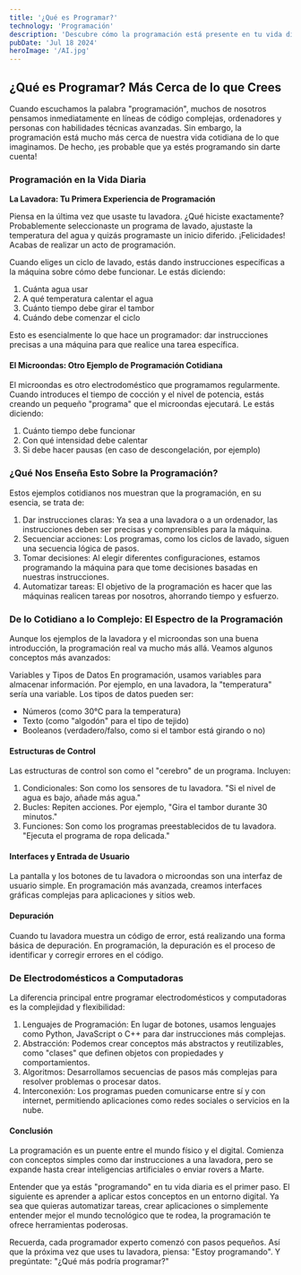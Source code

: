 ```yaml
---
title: '¿Qué es Programar?'
technology: 'Programación'
description: 'Descubre cómo la programación está presente en tu vida diaria y por qué es más accesible de lo que piensas.'
pubDate: 'Jul 18 2024'
heroImage: '/AI.jpg'
---
```


## ¿Qué es Programar? Más Cerca de lo que Crees
Cuando escuchamos la palabra "programación", muchos de nosotros pensamos inmediatamente en líneas de código complejas, ordenadores y personas con habilidades técnicas avanzadas. Sin embargo, la programación está mucho más cerca de nuestra vida cotidiana de lo que imaginamos. De hecho, ¡es probable que ya estés programando sin darte cuenta!

### Programación en la Vida Diaria
**La Lavadora: Tu Primera Experiencia de Programación**

Piensa en la última vez que usaste tu lavadora. ¿Qué hiciste exactamente? Probablemente seleccionaste un programa de lavado, ajustaste la temperatura del agua y quizás programaste un inicio diferido. ¡Felicidades! Acabas de realizar un acto de programación.

Cuando eliges un ciclo de lavado, estás dando instrucciones específicas a la máquina sobre cómo debe funcionar. Le estás diciendo:

1. Cuánta agua usar
2. A qué temperatura calentar el agua
3. Cuánto tiempo debe girar el tambor
4. Cuándo debe comenzar el ciclo

Esto es esencialmente lo que hace un programador: dar instrucciones precisas a una máquina para que realice una tarea específica.

#### El Microondas: Otro Ejemplo de Programación Cotidiana
El microondas es otro electrodoméstico que programamos regularmente. Cuando introduces el tiempo de cocción y el nivel de potencia, estás creando un pequeño "programa" que el microondas ejecutará. Le estás diciendo:

1. Cuánto tiempo debe funcionar
2. Con qué intensidad debe calentar
3. Si debe hacer pausas (en caso de descongelación, por ejemplo)

### ¿Qué Nos Enseña Esto Sobre la Programación?
Estos ejemplos cotidianos nos muestran que la programación, en su esencia, se trata de:

1. Dar instrucciones claras: Ya sea a una lavadora o a un ordenador, las instrucciones deben ser precisas y comprensibles para la máquina.
2. Secuenciar acciones: Los programas, como los ciclos de lavado, siguen una secuencia lógica de pasos.
3. Tomar decisiones: Al elegir diferentes configuraciones, estamos programando la máquina para que tome decisiones basadas en nuestras instrucciones.
4. Automatizar tareas: El objetivo de la programación es hacer que las máquinas realicen tareas por nosotros, ahorrando tiempo y esfuerzo.

### De lo Cotidiano a lo Complejo: El Espectro de la Programación
Aunque los ejemplos de la lavadora y el microondas son una buena introducción, la programación real va mucho más allá. Veamos algunos conceptos más avanzados:

Variables y Tipos de Datos
En programación, usamos variables para almacenar información. Por ejemplo, en una lavadora, la "temperatura" sería una variable. Los tipos de datos pueden ser:

- Números (como 30°C para la temperatura)
- Texto (como "algodón" para el tipo de tejido)
- Booleanos (verdadero/falso, como si el tambor está girando o no)

#### Estructuras de Control
Las estructuras de control son como el "cerebro" de un programa. Incluyen:

1. Condicionales: Son como los sensores de tu lavadora. "Si el nivel de agua es bajo, añade más agua."
2. Bucles: Repiten acciones. Por ejemplo, "Gira el tambor durante 30 minutos."
3. Funciones: Son como los programas preestablecidos de tu lavadora. "Ejecuta el programa de ropa delicada."

#### Interfaces y Entrada de Usuario
La pantalla y los botones de tu lavadora o microondas son una interfaz de usuario simple. En programación más avanzada, creamos interfaces gráficas complejas para aplicaciones y sitios web.

#### Depuración
Cuando tu lavadora muestra un código de error, está realizando una forma básica de depuración. En programación, la depuración es el proceso de identificar y corregir errores en el código.

### De Electrodomésticos a Computadoras
La diferencia principal entre programar electrodomésticos y computadoras es la complejidad y flexibilidad:

1. Lenguajes de Programación: En lugar de botones, usamos lenguajes como Python, JavaScript o C++ para dar instrucciones más complejas.
2. Abstracción: Podemos crear conceptos más abstractos y reutilizables, como "clases" que definen objetos con propiedades y comportamientos.
3. Algoritmos: Desarrollamos secuencias de pasos más complejas para resolver problemas o procesar datos.
4. Interconexión: Los programas pueden comunicarse entre sí y con internet, permitiendo aplicaciones como redes sociales o servicios en la nube.

#### Conclusión
La programación es un puente entre el mundo físico y el digital. Comienza con conceptos simples como dar instrucciones a una lavadora, pero se expande hasta crear inteligencias artificiales o enviar rovers a Marte.

Entender que ya estás "programando" en tu vida diaria es el primer paso. El siguiente es aprender a aplicar estos conceptos en un entorno digital. Ya sea que quieras automatizar tareas, crear aplicaciones o simplemente entender mejor el mundo tecnológico que te rodea, la programación te ofrece herramientas poderosas.

Recuerda, cada programador experto comenzó con pasos pequeños. Así que la próxima vez que uses tu lavadora, piensa: "Estoy programando". Y pregúntate: "¿Qué más podría programar?"